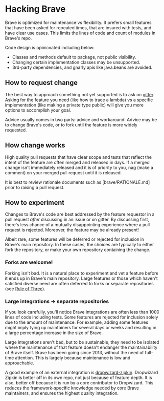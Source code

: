 # Hacking Brave
Brave is optimized for maintenance vs flexibility. It prefers small
features that have been asked for repeated times, that are insured with
tests, and have clear use cases. This limits the lines of code and count
of modules in Brave's repo.

Code design is opinionated including below:

* Classes and methods default to package, not public visibility.
* Changing certain implementation classes may be unsupported.
* 3rd-party dependencies, and gnarly apis like java.beans are avoided.

## How to request change
The best way to approach something not yet supported is to ask on
[gitter](https://gitter.im/openzipkin/zipkin).
Asking for the feature you need (like how to trace a lambda)
vs a specific implementation (like making a private type public) will
give you more options to accomplish your goal.

Advice usually comes in two parts: advice and workaround. Advice may be 
to change Brave's code, or to fork until the feature is more widely
requested.

## How change works
High quality pull requests that have clear scope and tests that reflect
the intent of the feature are often merged and released in days. If a
merged change isn't immediately released and it is of priority to you,
nag (make a comment) on your merged pull request until it is released.

It is best to review rationale documents such as [brave/RATIONALE.md]
prior to raising a pull request.

## How to experiment
Changes to Brave's code are best addressed by the feature requestor in a
pull request *after* discussing in an issue or on gitter. By discussing
first, there's less chance of a mutually disappointing experience where
a pull request is rejected. Moreover, the feature may be already present!

Albeit rare, some features will be deferred or rejected for inclusion in
Brave's main repository. In these cases, the choices are typically to
either fork the repository, or make your own repository containing the
change.

### Forks are welcome!
Forking isn't bad. It is a natural place to experiment and vet a feature
before it ends up in Brave's main repository. Large features or those
which haven't satisfied diverse need are often deferred to forks or
separate repositories (see [Rule of Three](http://blog.codinghorror.com/rule-of-three/)).

### Large integrations -> separate repositories
If you look carefully, you'll notice Brave integrations are often less
than 1000 lines of code including tests. Some features are rejected for
inclusion solely due to the amount of maintenance. For example, adding
some features might imply tying up maintainers for several days or weeks
and resulting in a large percentage increase in the size of Brave.

Large integrations aren't bad, but to be sustainable, they need to be
isolated where the maintenance of that feature doesn't endanger the
maintainability of Brave itself. Brave has been going since 2013, without
the need of full-time attention. This is largely because maintenance is
low and approachable.

A good example of an external integration is [dropwizard-zipkin](https://github.com/smoketurner/dropwizard-zipkin).
Dropwizard Zipkin is better off in its own repo, not just because of feature
depth. It is also, better off because it is run by a core contributor to
Dropwizard. This reduces the framework-specific knowledge needed by core Brave
maintainers, and ensures the highest quality integration.
